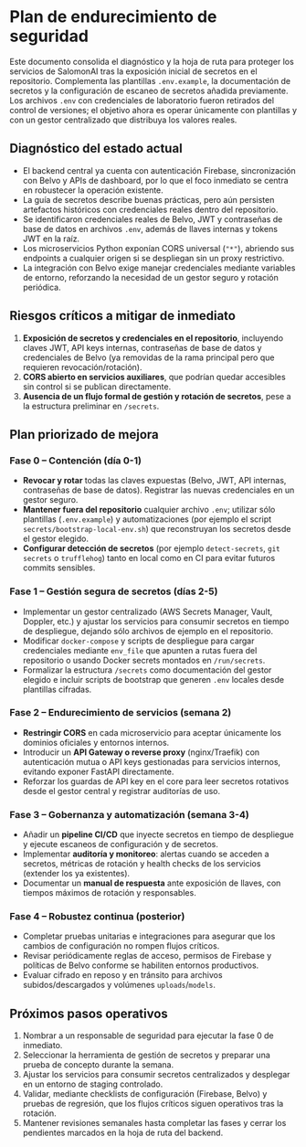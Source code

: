 # Plan de endurecimiento de seguridad

Este documento consolida el diagnóstico y la hoja de ruta para proteger los
servicios de SalomonAI tras la exposición inicial de secretos en el
repositorio. Complementa las plantillas `.env.example`, la documentación de
secretos y la configuración de escaneo de secretos añadida previamente. Los
archivos `.env` con credenciales de laboratorio fueron retirados del control de
versiones; el objetivo ahora es operar únicamente con plantillas y con un
gestor centralizado que distribuya los valores reales.

## Diagnóstico del estado actual
- El backend central ya cuenta con autenticación Firebase, sincronización con
  Belvo y APIs de dashboard, por lo que el foco inmediato se centra en
  robustecer la operación existente.
- La guía de secretos describe buenas prácticas, pero aún persisten artefactos
  históricos con credenciales reales dentro del repositorio.
- Se identificaron credenciales reales de Belvo, JWT y contraseñas de base de
  datos en archivos `.env`, además de llaves internas y tokens JWT en la raíz.
- Los microservicios Python exponían CORS universal (`"*"`), abriendo sus
  endpoints a cualquier origen si se despliegan sin un proxy restrictivo.
- La integración con Belvo exige manejar credenciales mediante variables de
  entorno, reforzando la necesidad de un gestor seguro y rotación periódica.

## Riesgos críticos a mitigar de inmediato
1. **Exposición de secretos y credenciales en el repositorio**, incluyendo claves
   JWT, API keys internas, contraseñas de base de datos y credenciales de Belvo
   (ya removidas de la rama principal pero que requieren revocación/rotación).
2. **CORS abierto en servicios auxiliares**, que podrían quedar accesibles sin
   control si se publican directamente.
3. **Ausencia de un flujo formal de gestión y rotación de secretos**, pese a la
   estructura preliminar en `/secrets`.

## Plan priorizado de mejora

### Fase 0 – Contención (día 0-1)
- **Revocar y rotar** todas las claves expuestas (Belvo, JWT, API internas,
  contraseñas de base de datos). Registrar las nuevas credenciales en un gestor
  seguro.
- **Mantener fuera del repositorio** cualquier archivo `.env`; utilizar sólo
  plantillas (`.env.example`) y automatizaciones (por ejemplo el script
  `secrets/bootstrap-local-env.sh`) que reconstruyan los secretos desde el
  gestor elegido.
- **Configurar detección de secretos** (por ejemplo `detect-secrets`, `git
  secrets` o `trufflehog`) tanto en local como en CI para evitar futuros commits
  sensibles.

### Fase 1 – Gestión segura de secretos (días 2-5)
- Implementar un gestor centralizado (AWS Secrets Manager, Vault, Doppler, etc.)
  y ajustar los servicios para consumir secretos en tiempo de despliegue,
  dejando sólo archivos de ejemplo en el repositorio.
- Modificar `docker-compose` y scripts de despliegue para cargar credenciales
  mediante `env_file` que apunten a rutas fuera del repositorio o usando Docker
  secrets montados en `/run/secrets`.
- Formalizar la estructura `/secrets` como documentación del gestor elegido e
  incluir scripts de bootstrap que generen `.env` locales desde plantillas
  cifradas.

### Fase 2 – Endurecimiento de servicios (semana 2)
- **Restringir CORS** en cada microservicio para aceptar únicamente los dominios
  oficiales y entornos internos.
- Introducir un **API Gateway o reverse proxy** (nginx/Traefik) con
  autenticación mutua o API keys gestionadas para servicios internos, evitando
  exponer FastAPI directamente.
- Reforzar los guardas de API key en el core para leer secretos rotativos desde
  el gestor central y registrar auditorías de uso.

### Fase 3 – Gobernanza y automatización (semana 3-4)
- Añadir un **pipeline CI/CD** que inyecte secretos en tiempo de despliegue y
  ejecute escaneos de configuración y de secretos.
- Implementar **auditoría y monitoreo**: alertas cuando se acceden a secretos,
  métricas de rotación y health checks de los servicios (extender los ya
  existentes).
- Documentar un **manual de respuesta** ante exposición de llaves, con tiempos
  máximos de rotación y responsables.

### Fase 4 – Robustez continua (posterior)
- Completar pruebas unitarias e integraciones para asegurar que los cambios de
  configuración no rompen flujos críticos.
- Revisar periódicamente reglas de acceso, permisos de Firebase y políticas de
  Belvo conforme se habiliten entornos productivos.
- Evaluar cifrado en reposo y en tránsito para archivos subidos/descargados y
  volúmenes `uploads`/`models`.

## Próximos pasos operativos
1. Nombrar a un responsable de seguridad para ejecutar la fase 0 de inmediato.
2. Seleccionar la herramienta de gestión de secretos y preparar una prueba de
   concepto durante la semana.
3. Ajustar los servicios para consumir secretos centralizados y desplegar en un
   entorno de staging controlado.
4. Validar, mediante checklists de configuración (Firebase, Belvo) y pruebas de
   regresión, que los flujos críticos siguen operativos tras la rotación.
5. Mantener revisiones semanales hasta completar las fases y cerrar los
   pendientes marcados en la hoja de ruta del backend.

